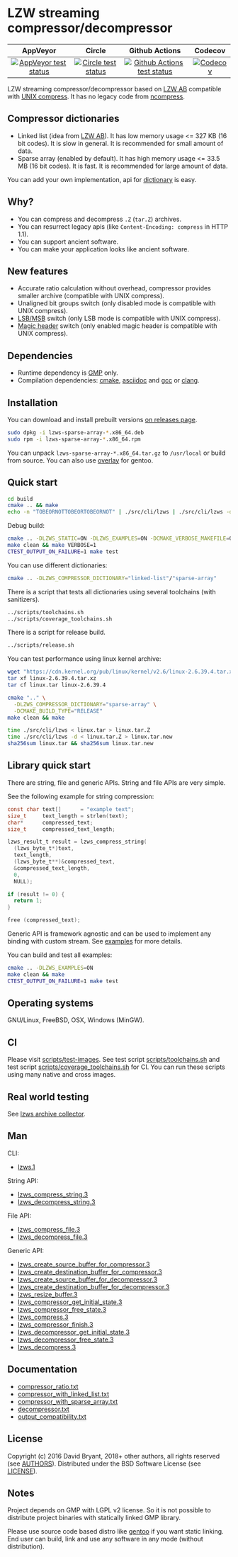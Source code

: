 # LZW streaming compressor/decompressor

| AppVeyor | Circle | Github Actions | Codecov |
| :------: | :----: | :------------: | :-----: |
| [![AppVeyor test status](https://ci.appveyor.com/api/projects/status/github/andrew-aladev/lzws?branch=master&svg=true)](https://ci.appveyor.com/project/andrew-aladev/lzws/branch/master) | [![Circle test status](https://circleci.com/gh/andrew-aladev/lzws/tree/master.svg?style=shield)](https://circleci.com/gh/andrew-aladev/lzws/tree/master) | [![Github Actions test status](https://github.com/andrew-aladev/lzws/workflows/tests/badge.svg?branch=master)](https://github.com/andrew-aladev/lzws/actions) | [![Codecov](https://codecov.io/gh/andrew-aladev/lzws/branch/master/graph/badge.svg)](https://codecov.io/gh/andrew-aladev/lzws) |

LZW streaming compressor/decompressor based on [LZW AB](https://github.com/dbry/lzw-ab) compatible with [UNIX compress](https://en.wikipedia.org/wiki/Compress).
It has no legacy code from [ncompress](https://github.com/vapier/ncompress/blob/v4.2.4.6/compress42.c).

## Compressor dictionaries

- Linked list (idea from [LZW AB](https://github.com/dbry/lzw-ab)). It has low memory usage <= 327 KB (16 bit codes). It is slow in general. It is recommended for small amount of data.
- Sparse array (enabled by default). It has high memory usage <= 33.5 MB (16 bit codes). It is fast. It is recommended for large amount of data.

You can add your own implementation, api for [dictionary](src/compressor/dictionary) is easy.

## Why?

- You can compress and decompress `.Z` (`tar.Z`) archives.
- You can resurrect legacy apis (like `Content-Encoding: compress` in HTTP 1.1).
- You can support ancient software.
- You can make your application looks like ancient software.

## New features

- Accurate ratio calculation without overhead, compressor provides smaller archive (compatible with UNIX compress).
- Unaligned bit groups switch (only disabled mode is compatible with UNIX compress).
- [LSB/MSB](https://en.wikipedia.org/wiki/Bit_numbering) switch (only LSB mode is compatible with UNIX compress).
- [Magic header](https://en.wikipedia.org/wiki/List_of_file_signatures) switch (only enabled magic header is compatible with UNIX compress).

## Dependencies

- Runtime dependency is [GMP](https://gmplib.org) only.
- Compilation dependencies: [cmake](https://cmake.org), [asciidoc](http://asciidoc.org) and [gcc](https://gcc.gnu.org) or [clang](https://clang.llvm.org).

## Installation

You can download and install prebuilt versions [on releases page](https://github.com/andrew-aladev/lzws/releases).

```sh
sudo dpkg -i lzws-sparse-array-*.x86_64.deb
sudo rpm -i lzws-sparse-array-*.x86_64.rpm
```

You can unpack `lzws-sparse-array-*.x86_64.tar.gz` to `/usr/local` or build from source.
You can also use [overlay](https://github.com/andrew-aladev/overlay) for gentoo.

## Quick start

```sh
cd build
cmake .. && make
echo -n "TOBEORNOTTOBEORTOBEORNOT" | ./src/cli/lzws | ./src/cli/lzws -d
```

Debug build:
```sh
cmake .. -DLZWS_STATIC=ON -DLZWS_EXAMPLES=ON -DCMAKE_VERBOSE_MAKEFILE=ON
make clean && make VERBOSE=1
CTEST_OUTPUT_ON_FAILURE=1 make test
```

You can use different dictionaries:
```sh
cmake .. -DLZWS_COMPRESSOR_DICTIONARY="linked-list"/"sparse-array"
```

There is a script that tests all dictionaries using several toolchains (with sanitizers).
```sh
../scripts/toolchains.sh
../scripts/coverage_toolchains.sh
```

There is a script for release build.
```sh
../scripts/release.sh
```

You can test performance using linux kernel archive:
```sh
wget "https://cdn.kernel.org/pub/linux/kernel/v2.6/linux-2.6.39.4.tar.xz"
tar xf linux-2.6.39.4.tar.xz
tar cf linux.tar linux-2.6.39.4

cmake ".." \
  -DLZWS_COMPRESSOR_DICTIONARY="sparse-array" \
  -DCMAKE_BUILD_TYPE="RELEASE"
make clean && make

time ./src/cli/lzws < linux.tar > linux.tar.Z
time ./src/cli/lzws -d < linux.tar.Z > linux.tar.new
sha256sum linux.tar && sha256sum linux.tar.new
```

## Library quick start

There are string, file and generic APIs.
String and file APIs are very simple.

See the following example for string compression:
```c
const char text[]      = "example text";
size_t     text_length = strlen(text);
char*      compressed_text;
size_t     compressed_text_length;

lzws_result_t result = lzws_compress_string(
  (lzws_byte_t*)text,
  text_length,
  (lzws_byte_t**)&compressed_text,
  &compressed_text_length,
  0,
  NULL);

if (result != 0) {
  return 1;
}

free (compressed_text);
```

Generic API is framework agnostic and can be used to implement any binding with custom stream.
See [examples](src/examples) for more details.

You can build and test all examples:
```sh
cmake .. -DLZWS_EXAMPLES=ON
make clean && make
CTEST_OUTPUT_ON_FAILURE=1 make test
```

## Operating systems

GNU/Linux, FreeBSD, OSX, Windows (MinGW).

## CI

Please visit [scripts/test-images](scripts/test-images).
See test script [scripts/toolchains.sh](scripts/toolchains.sh) and
test script [scripts/coverage_toolchains.sh](scripts/coverage_toolchains.sh) for CI.
You can run these scripts using many native and cross images.

## Real world testing

See [lzws archive collector](https://github.com/andrew-aladev/lzws-archive-collector).

## Man

CLI:

- [lzws.1](man/lzws.1.txt)

String API:

- [lzws_compress_string.3](man/string/lzws_compress_string.3.txt)
- [lzws_decompress_string.3](man/string/lzws_decompress_string.3.txt)

File API:

- [lzws_compress_file.3](man/file/lzws_compress_file.3.txt)
- [lzws_decompress_file.3](man/file/lzws_decompress_file.3.txt)

Generic API:

- [lzws_create_source_buffer_for_compressor.3](man/generic/lzws_create_source_buffer_for_compressor.3.txt)
- [lzws_create_destination_buffer_for_compressor.3](man/generic/lzws_create_destination_buffer_for_compressor.3.txt)
- [lzws_create_source_buffer_for_decompressor.3](man/generic/lzws_create_source_buffer_for_decompressor.3.txt)
- [lzws_create_destination_buffer_for_decompressor.3](man/generic/lzws_create_destination_buffer_for_decompressor.3.txt)
- [lzws_resize_buffer.3](man/generic/lzws_resize_buffer.3.txt)
- [lzws_compressor_get_initial_state.3](man/generic/lzws_compressor_get_initial_state.3.txt)
- [lzws_compressor_free_state.3](man/generic/lzws_compressor_free_state.3.txt)
- [lzws_compress.3](man/generic/lzws_compress.3.txt)
- [lzws_compressor_finish.3](man/generic/lzws_compressor_finish.3.txt)
- [lzws_decompressor_get_initial_state.3](man/generic/lzws_decompressor_get_initial_state.3.txt)
- [lzws_decompressor_free_state.3](man/generic/lzws_decompressor_free_state.3.txt)
- [lzws_decompress.3](man/generic/lzws_decompress.3.txt)

## Documentation

- [compressor_ratio.txt](doc/compressor_ratio.txt)
- [compressor_with_linked_list.txt](doc/compressor_with_linked_list.txt)
- [compressor_with_sparse_array.txt](doc/compressor_with_sparse_array.txt)
- [decompressor.txt](doc/decompressor.txt)
- [output_compatibility.txt](doc/output_compatibility.txt)

## License

Copyright (c) 2016 David Bryant, 2018+ other authors, all rights reserved (see [AUTHORS](AUTHORS)).
Distributed under the BSD Software License (see [LICENSE](LICENSE)).

## Notes

Project depends on GMP with LGPL v2 license.
So it is not possible to distribute project binaries with statically linked GMP library.

Please use source code based distro like [gentoo](https://www.gentoo.org) if you want static linking.
End user can build, link and use any software in any mode (without distribution).
